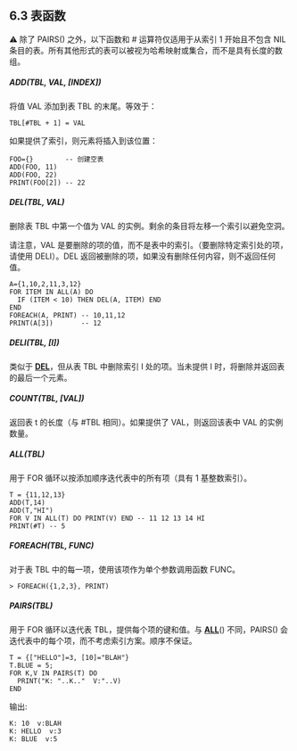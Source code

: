 ## 6.3 表函数

⚠ 除了 PAIRS() 之外，以下函数和 # 运算符仅适用于从索引 1 开始且不包含 NIL 条目的表。所有其他形式的表可以被视为哈希映射或集合，而不是具有长度的数组。

  
##### ADD(TBL, VAL, [INDEX])

将值 VAL 添加到表 TBL 的末尾。等效于：

```
TBL[#TBL + 1] = VAL  
```

如果提供了索引，则元素将插入到该位置：

```
FOO={}        -- 创建空表  
ADD(FOO, 11)  
ADD(FOO, 22)  
PRINT(FOO[2]) -- 22  
```
  
##### DEL(TBL, VAL)

删除表 TBL 中第一个值为 VAL 的实例。剩余的条目将左移一个索引以避免空洞。

请注意，VAL 是要删除的项的值，而不是表中的索引。（要删除特定索引处的项，请使用 DELI）。DEL 返回被删除的项，如果没有删除任何内容，则不返回任何值。

```
A={1,10,2,11,3,12}  
FOR ITEM IN ALL(A) DO  
  IF (ITEM < 10) THEN DEL(A, ITEM) END  
END  
FOREACH(A, PRINT) -- 10,11,12  
PRINT(A[3])       -- 12  
```
  
##### DELI(TBL, [I])

类似于 [**DEL**]()，但从表 TBL 中删除索引 I 处的项。当未提供 I 时，将删除并返回表的最后一个元素。

  
##### COUNT(TBL, [VAL])

返回表 t 的长度（与 #TBL 相同）。如果提供了 VAL，则返回该表中 VAL 的实例数量。

  
##### ALL(TBL)

用于 FOR 循环以按添加顺序迭代表中的所有项（具有 1 基整数索引）。

```
T = {11,12,13}  
ADD(T,14)  
ADD(T,"HI")  
FOR V IN ALL(T) DO PRINT(V) END -- 11 12 13 14 HI  
PRINT(#T) -- 5  
```
  
##### FOREACH(TBL, FUNC)

对于表 TBL 中的每一项，使用该项作为单个参数调用函数 FUNC。

```
> FOREACH({1,2,3}, PRINT)  
```
  
##### PAIRS(TBL)

用于 FOR 循环以迭代表 TBL，提供每个项的键和值。与 [**ALL**]()() 不同，PAIRS() 会迭代表中的每个项，而不考虑索引方案。顺序不保证。

```
T = {["HELLO"]=3, [10]="BLAH"}  
T.BLUE = 5;  
FOR K,V IN PAIRS(T) DO  
  PRINT("K: "..K.."  V:"..V)  
END  
```

输出:

```
K: 10  v:BLAH  
K: HELLO  v:3  
K: BLUE  v:5
```
